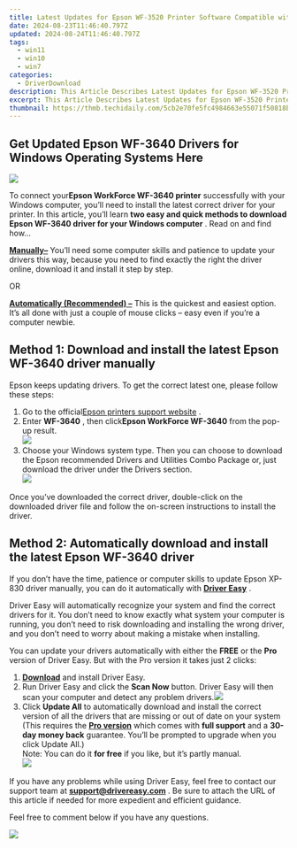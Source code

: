 ```yaml
---
title: Latest Updates for Epson WF-3520 Printer Software Compatible with Windows Operating Systems
date: 2024-08-23T11:46:40.797Z
updated: 2024-08-24T11:46:40.797Z
tags:
  - win11
  - win10
  - win7
categories:
  - DriverDownload
description: This Article Describes Latest Updates for Epson WF-3520 Printer Software Compatible with Windows Operating Systems
excerpt: This Article Describes Latest Updates for Epson WF-3520 Printer Software Compatible with Windows Operating Systems
thumbnail: https://thmb.techidaily.com/5cb2e70fe5fc4984663e55071f50818b86ad28c6053861679577418a188e88c7.jpg
---
```


## Get Updated Epson WF-3640 Drivers for Windows Operating Systems Here

![](https://images.drivereasy.com/wp-content/uploads/2018/09/img_5bacc4586682e.jpg)

 To connect your**Epson WorkForce WF-3640 printer** successfully with your Windows computer, you’ll need to install the latest correct driver for your printer. In this article, you’ll learn **two easy and quick methods to download Epson WF-3640 driver for your Windows computer** . Read on and find how…

[**Manually–**](https://tools.techidaily.com/drivereasy/download/) You’ll need some computer skills and patience to update your drivers this way, because you need to find exactly the right the driver online, download it and install it step by step.

OR

**[Automatically (Recommended) –](https://www.drivereasy.com/knowledge/epson-wf-3640-driver-download-for-windows-computer/#auto)**  This is the quickest and easiest option. It’s all done with just a couple of mouse clicks – easy even if you’re a computer newbie.

## Method 1: Download and install the latest Epson WF-3640 driver manually

 Epson keeps updating drivers. To get the correct latest one, please follow these steps:

1. Go to the official[Epson printers support website](https://epson.com/Support/Printers/sh/s1) .
2. Enter **WF-3640** , then click**Epson WorkForce WF-3640**  from the pop-up result.  
![](https://images.drivereasy.com/wp-content/uploads/2018/09/img_5bacc538d5b7f.jpg)
3. Choose your Windows system type. Then you can choose to download the Epson recommended Drivers and Utilities Combo Package or, just download the driver under the Drivers section.  
![](https://images.drivereasy.com/wp-content/uploads/2018/09/img_5bacc5e32d3b3.jpg)

 Once you’ve downloaded the correct driver, double-click on the downloaded driver file and follow the on-screen instructions to install the driver.

## Method 2: Automatically download and install the latest Epson WF-3640 driver

 If you don’t have the time, patience or computer skills to update Epson XP-830 driver manually, you can do it automatically with **[Driver Easy](https://tools.techidaily.com/drivereasy/download/)**  .

 Driver Easy will automatically recognize your system and find the correct drivers for it. You don’t need to know exactly what system your computer is running, you don’t need to risk downloading and installing the wrong driver, and you don’t need to worry about making a mistake when installing.

 You can update your drivers automatically with either the **FREE**   or the **Pro**   version of Driver Easy. But with the Pro version it takes just 2 clicks:

1. **[Download](https://tools.techidaily.com/drivereasy/download/)**  and install Driver Easy.
2. Run Driver Easy and click the **Scan Now**   button. Driver Easy will then scan your computer and detect any problem drivers.![](https://images.drivereasy.com/wp-content/uploads/2018/09/img_5ba1ea290d77b.jpg)
3. Click **Update All**  to automatically download and install the correct version of all the drivers that are missing or out of date on your system  (This requires the **[Pro version](https://tools.techidaily.com/drivereasy/download/)**  which comes with **full support** and a **30-day money back**  guarantee. You’ll be prompted to upgrade when you click Update All.)  
Note: You can do it   **for free**  if you like, but it’s partly manual.  
![](https://images.drivereasy.com/wp-content/uploads/2018/09/img_5bacc79318441.jpg)

 If you have any problems while using Driver Easy, feel free to contact our support team at **<support@drivereasy.com>** . Be sure to attach the URL of this article if needed for more expedient and efficient guidance.

Feel free to comment below if you have any questions.

<ins class="adsbygoogle"
     style="display:block"
     data-ad-format="autorelaxed"
     data-ad-client="ca-pub-7571918770474297"
     data-ad-slot="1223367746"></ins>



<ins class="adsbygoogle"
     style="display:block"
     data-ad-client="ca-pub-7571918770474297"
     data-ad-slot="8358498916"
     data-ad-format="auto"
     data-full-width-responsive="true"></ins>



<!-- affiliate ads begin -->
<a href="https://shop.copernic.com/order/checkout.php?PRODS=41033101&QTY=1&AFFILIATE=108875&CART=1"><img src="https://secure.2checkout.com/images/merchant/8d30aa96e72440759f74bd2306c1fa3d/Copernic-2023-Affiliate-728x90-Elite.png" border="0"></a>
<!-- affiliate ads end -->